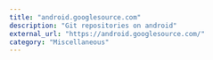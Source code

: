 ```yaml
---
title: "android.googlesource.com"
description: "Git repositories on android"
external_url: "https://android.googlesource.com/"
category: "Miscellaneous"
---
```

